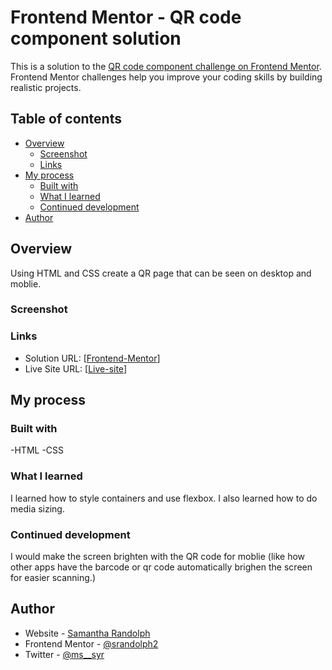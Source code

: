 # Frontend Mentor - QR code component solution

This is a solution to the [QR code component challenge on Frontend Mentor](https://www.frontendmentor.io/challenges/qr-code-component-iux_sIO_H). Frontend Mentor challenges help you improve your coding skills by building realistic projects. 

## Table of contents

- [Overview](#overview)
  - [Screenshot](#screenshot)
  - [Links](#links)
- [My process](#my-process)
  - [Built with](#built-with)
  - [What I learned](#what-i-learned)
  - [Continued development](#continued-development)
- [Author](#author)


## Overview

Using HTML and CSS create a QR page that can be seen on desktop and moblie.

### Screenshot


### Links

- Solution URL: [[Frontend-Mentor](https://www.frontendmentor.io/solutions/qr-code-component-uluCjWZxs6)]
- Live Site URL: [[Live-site](https://qr-code-component-samantha-randolph.netlify.app/)]

## My process

### Built with

-HTML
-CSS

### What I learned
I learned how to style containers and use flexbox. I also learned how to do media sizing.

### Continued development

I would make the screen brighten with the QR code for moblie (like how other apps have the barcode or qr code automatically brighen the screen for easier scanning.)

## Author

- Website - [Samantha Randolph](https://samantharandolph.netlify.app/)
- Frontend Mentor - [@srandolph2](https://www.frontendmentor.io/profile/srandolph2)
- Twitter - [@ms__syr](https://twitter.com/ms__syr)

